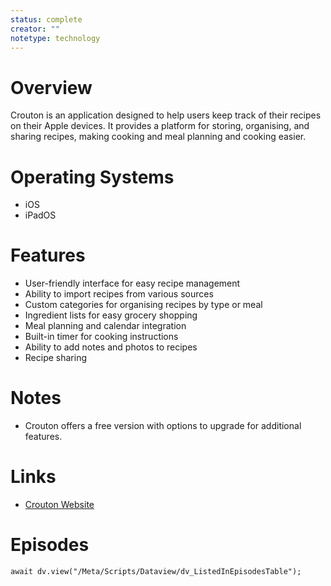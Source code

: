 ```yaml
---
status: complete
creator: ""
notetype: technology
---
```


# Overview
Crouton is an application designed to help users keep track of their recipes on their Apple devices. It provides a platform for storing, organising, and sharing recipes, making cooking and meal planning and cooking easier.

# Operating Systems
- iOS
- iPadOS

# Features
- User-friendly interface for easy recipe management
- Ability to import recipes from various sources
- Custom categories for organising recipes by type or meal
- Ingredient lists for easy grocery shopping
- Meal planning and calendar integration
- Built-in timer for cooking instructions
- Ability to add notes and photos to recipes
- Recipe sharing

# Notes
- Crouton offers a free version with options to upgrade for additional features.

# Links
- [Crouton Website](https://crouton.app)


# Episodes
```dataviewjs
await dv.view("/Meta/Scripts/Dataview/dv_ListedInEpisodesTable");
```
